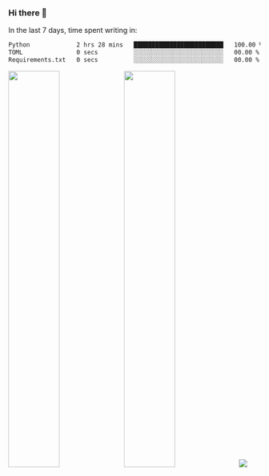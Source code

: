 ### Hi there 👋

In the last 7 days, time spent writing in:

<!--START_SECTION:waka-->

```txt
Python             2 hrs 28 mins   █████████████████████████   100.00 %
TOML               0 secs          ░░░░░░░░░░░░░░░░░░░░░░░░░   00.00 %
Requirements.txt   0 secs          ░░░░░░░░░░░░░░░░░░░░░░░░░   00.00 %
```

<!--END_SECTION:waka-->

<img src="https://wakatime.com/share/@jimtje/5d0c92de-08f8-4a72-8f2f-6a9693d1e318.svg" width=45% height=45%> <img src="https://wakatime.com/share/@jimtje/501498ae-bda5-4da7-a89d-b40bcdd5556d.svg" width=45% height=45%>
![](https://hit.yhype.me/github/profile?user_id=43537315)
